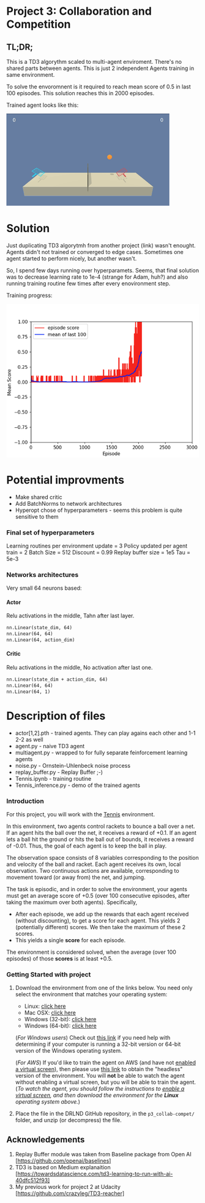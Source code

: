 [//]: # (Image References)

[image1]: results.png "Training progess"
[image2]: tennis.gif "Trained agents"


# Project 3: Collaboration and Competition

## TL;DR;

This is a TD3 algorythm scaled to multi-agent enviroment. There's no shared parts between agents.
This is just 2 independent Agents training in same environment. 

To solve the envoromnent is it required to reach mean score of 0.5 in last 100 episodes. This solution reaches this in 2000 episodes. 

Trained agent looks like this:

![Trained Agent][image2]

# Solution

Just duplicating TD3 algorytmh from another project (link) wasn't enought. Agents didn't not trained or converged to edge cases. Sometimes one agent started to perform nicely, but another wasn't.

So, I spend few days running over hyperparamets. Seems, that final solution was to decrease learning rate to 1e-4 (strange for Adam, huh?) and also running training routine few times after every enovironment step.

Training progress:

![Trained Agent][image1]


# Potential improvments

 - Make shared critic 
 - Add BatchNorms to network architectures
 - Hyperopt chose of hyperparameters - seems this problem is quite sensitive to them

### Final set of hyperparameters

Learning routines per environment update = 3
Policy updated per agent train = 2
Batch Size = 512
Discount = 0.99
Replay buffer size = 1e5
Tau = 5e-3

### Networks architectures
Very small 64 neurons based:

#### Actor 
Relu activations in the middle, Tahn after last layer.
```
nn.Linear(state_dim, 64)
nn.Linear(64, 64)
nn.Linear(64, action_dim)
```

#### Critic
Relu activations in the middle, No activation after last one.
```
nn.Linear(state_dim + action_dim, 64)
nn.Linear(64, 64)
nn.Linear(64, 1)
```

# Description of files
 - actor[1,2].pth - trained agents. They can play agains each other and 1-1 2-2 as well
 - agent.py - naive TD3 agent
 - multiagent.py - wrapped to for fully separate feinforcement learning agents
 - noise.py - Ornstein-Uhlenbeck noise process
 - replay_buffer.py - Replay Buffer ;-)
 - Tennis.ipynb - training routine
 - Tennis_inference.py - demo of the trained agents

### Introduction

For this project, you will work with the [Tennis](https://github.com/Unity-Technologies/ml-agents/blob/master/docs/Learning-Environment-Examples.md#tennis) environment.


In this environment, two agents control rackets to bounce a ball over a net. If an agent hits the ball over the net, it receives a reward of +0.1.  If an agent lets a ball hit the ground or hits the ball out of bounds, it receives a reward of -0.01.  Thus, the goal of each agent is to keep the ball in play.

The observation space consists of 8 variables corresponding to the position and velocity of the ball and racket. Each agent receives its own, local observation.  Two continuous actions are available, corresponding to movement toward (or away from) the net, and jumping. 

The task is episodic, and in order to solve the environment, your agents must get an average score of +0.5 (over 100 consecutive episodes, after taking the maximum over both agents). Specifically,

- After each episode, we add up the rewards that each agent received (without discounting), to get a score for each agent. This yields 2 (potentially different) scores. We then take the maximum of these 2 scores.
- This yields a single **score** for each episode.

The environment is considered solved, when the average (over 100 episodes) of those **scores** is at least +0.5.

### Getting Started with project

1. Download the environment from one of the links below.  You need only select the environment that matches your operating system:
    - Linux: [click here](https://s3-us-west-1.amazonaws.com/udacity-drlnd/P3/Tennis/Tennis_Linux.zip)
    - Mac OSX: [click here](https://s3-us-west-1.amazonaws.com/udacity-drlnd/P3/Tennis/Tennis.app.zip)
    - Windows (32-bit): [click here](https://s3-us-west-1.amazonaws.com/udacity-drlnd/P3/Tennis/Tennis_Windows_x86.zip)
    - Windows (64-bit): [click here](https://s3-us-west-1.amazonaws.com/udacity-drlnd/P3/Tennis/Tennis_Windows_x86_64.zip)
    
    (_For Windows users_) Check out [this link](https://support.microsoft.com/en-us/help/827218/how-to-determine-whether-a-computer-is-running-a-32-bit-version-or-64) if you need help with determining if your computer is running a 32-bit version or 64-bit version of the Windows operating system.

    (_For AWS_) If you'd like to train the agent on AWS (and have not [enabled a virtual screen](https://github.com/Unity-Technologies/ml-agents/blob/master/docs/Training-on-Amazon-Web-Service.md)), then please use [this link](https://s3-us-west-1.amazonaws.com/udacity-drlnd/P3/Tennis/Tennis_Linux_NoVis.zip) to obtain the "headless" version of the environment.  You will **not** be able to watch the agent without enabling a virtual screen, but you will be able to train the agent.  (_To watch the agent, you should follow the instructions to [enable a virtual screen](https://github.com/Unity-Technologies/ml-agents/blob/master/docs/Training-on-Amazon-Web-Service.md), and then download the environment for the **Linux** operating system above._)

2. Place the file in the DRLND GitHub repository, in the `p3_collab-compet/` folder, and unzip (or decompress) the file. 

## Acknowledgements

1. Replay Buffer module was taken from Baseline package from Open AI [https://github.com/openai/baselines]
2. TD3 is based on Medium explanaition [https://towardsdatascience.com/td3-learning-to-run-with-ai-40dfc512f93]
3. My previous work for project 2 at Udacity [https://github.com/crazyleg/TD3-reacher]